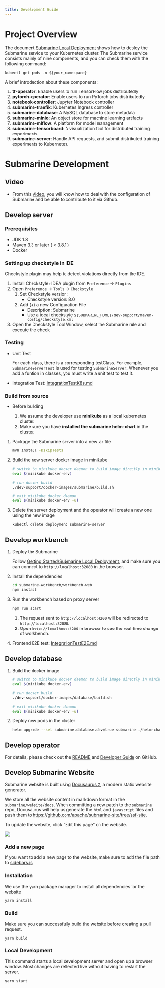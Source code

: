```yaml
---
title: Development Guide
---
```


<!--
   Licensed to the Apache Software Foundation (ASF) under one or more
   contributor license agreements.  See the NOTICE file distributed with
   this work for additional information regarding copyright ownership.
   The ASF licenses this file to You under the Apache License, Version 2.0
   (the "License"); you may not use this file except in compliance with
   the License.  You may obtain a copy of the License at
   http://www.apache.org/licenses/LICENSE-2.0
   Unless required by applicable law or agreed to in writing, software
   distributed under the License is distributed on an "AS IS" BASIS,
   WITHOUT WARRANTIES OR CONDITIONS OF ANY KIND, either express or implied.
   See the License for the specific language governing permissions and
   limitations under the License.
-->

# Project Overview
The document [Submarine Local Deployment](../gettingStarted/localDeployment.md) shows how to deploy the Submarine service to your Kubernetes cluster. The Submarine service consists mainly of nine components, and you can check them with the following command:

```
kubectl get pods -n ${your_namespace}
```

A brief introduction about these components:

1. **tf-operator**: Enable users to run TensorFlow jobs distributedly
2. **pytorch-operator**: Enable users to run PyTorch jobs distributedly
3. **notebook-controller**: Jupyter Notebook controller
4. **submarine-traefik**: Kubernetes Ingress controller
5. **submarine-database**: A MySQL database to store metadata
6. **submarine-minio**: An object store for machine learning artifacts
7. **submarine-mlflow**: A platform for model management
8. **submarine-tensorboard**: A visualization tool for distributed training experiments
9. **submarine-server**: Handle API requests, and submit distributed training experiments to Kubernetes.

# Submarine Development
## Video
* From this [Video](https://youtu.be/32Na2k6Alv4), you will know how to deal with the configuration of Submarine and be able to contribute to it via Github.

## Develop server

### Prerequisites

- JDK 1.8
- Maven 3.3 or later ( < 3.8.1 )
- Docker

### Setting up checkstyle in IDE

Checkstyle plugin may help to detect violations directly from the IDE.

1. Install Checkstyle+IDEA plugin from `Preference` -> `Plugins`
2. Open `Preference` -> `Tools` -> `Checkstyle`
   1. Set Checkstyle version:
      - Checkstyle version: 8.0
   2. Add (+) a new Configuration File
      - Description: Submarine
      - Use a local checkstyle `${SUBMARINE_HOME}/dev-support/maven-config/checkstyle.xml`
3. Open the Checkstyle Tool Window, select the Submarine rule and execute the check

### Testing

- Unit Test

  For each class, there is a corresponding testClass. For example, `SubmarineServerTest` is used for testing `SubmarineServer`. Whenever you add a funtion in classes, you must write a unit test to test it.

- Integration Test: [IntegrationTestK8s.md](./IntegrationTestK8s.md)

### Build from source

- Before building

  1. We assume the developer use **minikube** as a local kubernetes cluster.
  2. Make sure you have **installed the submarine helm-chart** in the cluster.

1. Package the Submarine server into a new jar file

   ```bash
   mvn install -DskipTests
   ```

2. Build the new server docker image in minikube

   ```bash
   # switch to minikube docker daemon to build image directly in minikube
   eval $(minikube docker-env)

   # run docker build
   ./dev-support/docker-images/submarine/build.sh

   # exit minikube docker daemon
   eval $(minikube docker-env -u)
   ```

3. Delete the server deployment and the operator will create a new one using the new image

   ```bash
   kubectl delete deployment submarine-server
   ```

## Develop workbench

1. Deploy the Submarine

   Follow [Getting Started/Submarine Local Deployment](../gettingStarted/localDeployment.md), and make sure you can connect to `http://localhost:32080` in the browser.

2. Install the dependencies

   ```bash
   cd submarine-workbench/workbench-web
   npm install
   ```

3. Run the workbench based on proxy server

   ```bash
   npm run start
   ```

   1. The request sent to `http://localhost:4200` will be redirected to `http://localhost:32080`.
   2. Open `http://localhost:4200` in browser to see the real-time change of workbench.

4. Frontend E2E test: [IntegrationTestE2E.md](./IntegrationTestE2E.md)

## Develop database

1. Build the docker image

   ```bash
   # switch to minikube docker daemon to build image directly in minikube
   eval $(minikube docker-env)

   # run docker build
   ./dev-support/docker-images/database/build.sh

   # exit minikube docker daemon
   eval $(minikube docker-env -u)
   ```

2. Deploy new pods in the cluster

   ```bash
   helm upgrade --set submarine.database.dev=true submarine ./helm-charts/submarine
   ```
## Develop operator

For details, please check out the [README](https://github.com/apache/submarine/blob/master/submarine-cloud-v2/README.md) and [Developer Guide](https://github.com/apache/submarine/blob/master/submarine-cloud-v2/docs/developer-guide.md) on GitHub.

## Develop Submarine Website
Submarine website is built using [Docusaurus 2](https://v2.docusaurus.io/), a modern static website generator.

We store all the website content in markdown format in the `submarine/website/docs`. When committing a new patch to the `submarine` repo, Docusaurus will help us generate the `html` and `javascript` files and push them to  https://github.com/apache/submarine-site/tree/asf-site.

To update the website, click “Edit this page” on the website.

![](https://lh4.googleusercontent.com/gYcKpxbsGAKv2giTRqkxOehPGnuvnhE31WjsAsYhFmACIZF3Wh2ipar7mZ7F_KRwecM-L1J8YJAgNigJsJUjqc-5IXeO2XGxCIcYpP9CdSc3YByuUkjT_Bezby2HHtkBLyE1ZY_F)

### Add a new page
If you want to add a new page to the website, make sure to add the file path to [sidebars.js](https://github.com/apache/submarine/blob/master/website/sidebars.js).

### Installation
We use the yarn package manager to install all dependencies for the website
```console
yarn install
```

### Build
Make sure you can successfully build the website before creating a pull request.
```console
yarn build
```

### Local Development
This command starts a local development server and open up a browser window. Most changes are reflected live without having to restart the server.
```console
yarn start
```
